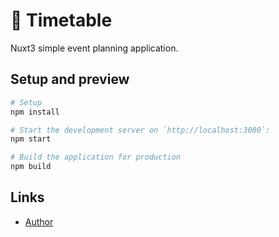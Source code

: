 # 📅 Timetable

Nuxt3 simple event planning application.

## Setup and preview

```bash
# Setup
npm install

# Start the development server on `http://localhost:3000`:
npm start

# Build the application for production
npm build
```

## Links

- [Author](https://t.me/supervoid)
